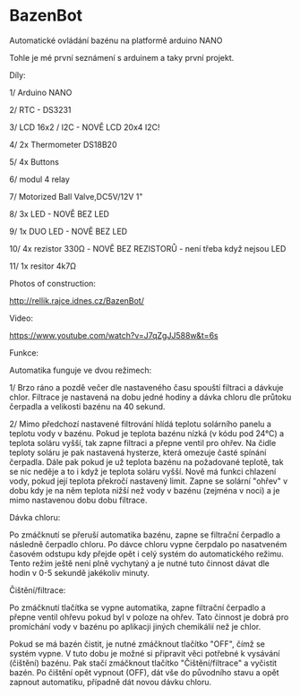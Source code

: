 # BazenBot
Automatické ovládání bazénu na platformě arduino NANO

Tohle je mé první seznámení s arduinem a taky první projekt.

Díly:

1/ Arduino NANO

2/ RTC - DS3231

3/ LCD 16x2 / I2C - NOVĚ LCD 20x4 I2C!

4/ 2x Thermometer DS18B20

5/ 4x Buttons

6/ modul 4 relay

7/ Motorized Ball Valve,DC5V/12V 1"

8/ 3x LED - NOVĚ BEZ LED

9/ 1x DUO LED - NOVĚ BEZ LED

10/ 4x rezistor 330Ω - NOVĚ BEZ REZISTORŮ - není třeba když nejsou LED

11/ 1x resitor 4k7Ω

Photos of construction: 

http://rellik.rajce.idnes.cz/BazenBot/

Video:

https://www.youtube.com/watch?v=J7qZgJJ588w&t=6s

Funkce:

Automatika funguje ve dvou režimech:

1/ Brzo ráno a pozdě večer dle nastaveného času spouští filtraci a dávkuje chlor. Filtrace je nastavená na dobu jedné hodiny a dávka chloru dle průtoku čerpadla a velikosti bazénu na 40 sekund.

2/ Mimo předchozí nastavené filtrování hlídá teplotu solárního panelu a teplotu vody v bazénu. Pokud je teplota bazénu nízká (v kódu pod 24°C) a teplota soláru vyšší, tak zapne filtraci a přepne ventil pro ohřev. Na čidle teploty soláru je pak nastavená hysterze, která omezuje časté spínání čerpadla. Dále pak pokud je už teplota bazénu na požadované teplotě, tak se nic neděje a to i když je teplota soláru vyšší. 
Nově má funkci chlazení vody, pokud její teplota překročí nastavený limit. Zapne se solární "ohřev" v dobu kdy je na něm teplota nižší než vody v bazénu (zejména v noci) a je mimo nastavenou dobu dobu filtrace.



Dávka chloru:

Po zmáčknutí se přeruší automatika bazénu, zapne se filtrační čerpadlo a následně čerpadlo chloru. Po dávce chloru vypne čerpdalo po nasatveném časovém odstupu kdy přejde opět i celý systém do automatického režimu. Tento režim ještě není plně vychytaný a je nutné tuto činnost dávat dle hodin v 0-5 sekundě jakékoliv minuty.


Čištění/filtrace:

Po zmáčknutí tlačítka se vypne automatika, zapne filtrační čerpadlo a přepne ventil ohřevu pokud byl v poloze na ohřev. Tato činnost je dobrá pro promíchání vody v bazénu po aplikacji jiných chemikálií než je chlor. 

Pokud se má bazén čistit, je nutné zmáčknout tlačítko "OFF", čímž se systém vypne. V tuto dobu je možné si připravit věci potřebné k vysávání (čištění) bazénu. Pak stačí zmáčknout tlačítko "Čištění/filtrace" a vyčistit bazén. Po čištění opět vypnout (OFF), dát vše do původního stavu a opět zapnout automatiku, případně dát novou dávku chloru.

